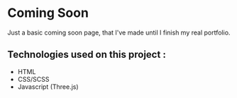 # Coming Soon 

Just a basic coming soon page, that I've made until I finish my real portfolio. 

## Technologies used on this project : 
- HTML
- CSS/SCSS
- Javascript (Three.js)
